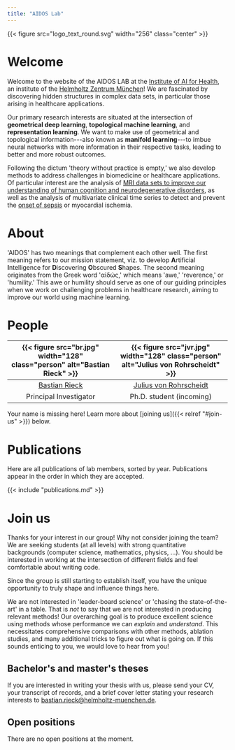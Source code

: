 ```yaml
---
title: "AIDOS Lab"
---
```


{{< figure src="logo_text_round.svg" width="256" class="center" >}}

# Welcome

Welcome to the website of the AIDOS LAB at the [Institute of AI for
Health](https://www.helmholtz-muenchen.de/aih), an institute of the
[Helmholtz Zentrum München](https://www.helmholtz-muenchen.de)! We are fascinated by
discovering hidden structures in complex data sets, in particular those
arising in healthcare applications.

Our primary research interests are situated at the intersection of
**geometrical deep learning**, **topological machine learning**, and
**representation learning**. We want to make use of geometrical and
topological information---also known as **manifold learning**---to imbue
neural networks with more information in their respective tasks, leading
to better and more robust outcomes.

Following the dictum 'theory without practice is empty,' we also
develop methods to address challenges in biomedicine or healthcare
applications. Of particular interest are the analysis of [MRI data sets
to improve our understanding of human cognition and neurodegenerative
disorders](https://papers.nips.cc/paper/2020/hash/4d771504ddcd28037b4199740df767e6-Abstract.html),
as well as the analysis of multivariate clinical time series to detect and prevent the [onset of sepsis](https://arxiv.org/abs/2107.05230) or myocardial ischemia.

# About

'AIDOS' has two meanings that complement each other well.  The first
meaning refers to our mission statement, viz. to develop **A**rtificial
**I**ntelligence for **D**iscovering **O**bscured **S**hapes.  The
second meaning originates from the Greek word 'αἰδώς,' which means
'awe,' 'reverence,' or 'humility.' This awe or humility should serve as
one of our guiding principles when we work on challenging problems in
healthcare research, aiming to improve our world using machine
learning. 

# People

| {{< figure src="br.jpg" width="128" class="person" alt="Bastian Rieck" >}} | {{< figure src="jvr.jpg" width="128" class="person" alt="Julius von Rohrscheidt" >}}   |
|:--------------------------------------------------------------------------:|:--------------------------------------------------------------------------------------:|
| [Bastian Rieck](https://bastian.rieck.me)                                  | [Julius von Rohrscheidt](https://www.linkedin.com/in/julius-von-rohrscheidt-5b62aa192) |
|  Principal Investigator                                                    | Ph.D. student (incoming)                                                               |

Your name is missing here! Learn more about [joining us]({{< relref "#join-us" >}})
below.

# Publications

Here are all publications of lab members, sorted by year. Publications
appear in the order in which they are accepted.

{{< include "publications.md" >}}

# Join us

Thanks for your interest in our group! Why not consider joining the
team? We are seeking students&nbsp;(at all levels) with strong
quantitative backgrounds&nbsp;(computer science, mathematics, physics,
...). You should be interested in working at the intersection of
different fields and feel comfortable about writing code.

Since the group is still starting to establish itself, you have the
unique opportunity to truly shape and influence things here.

We are not interested in 'leader-board science' or 'chasing the
state-of-the-art' in a table. That is *not* to say that we are not
interested in producing relevant methods! Our overarching goal is to
produce excellent science using methods whose performance we can
*explain* and *understand*. This necessitates comprehensive comparisons
with other methods, ablation studies, and many additional tricks to
figure out what is going on. If this sounds enticing to you, we would
love to hear from you!

## Bachelor's and master's theses

If you are interested in writing your thesis with us, please send
your CV, your transcript of records, and a brief cover letter stating
your research interests to bastian.rieck@helmholtz-muenchen.de.

## Open positions

There are no open positions at the moment.
